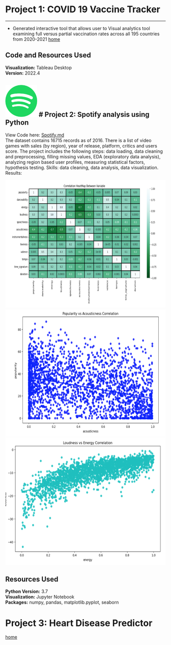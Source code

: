 # Project 1: COVID 19 Vaccine Tracker
--- 
* Generated interactive tool that allows user to Visual analytics tool examining full versus partial vaccination rates across all 195 countries from 2020-2021
	[home](test.html)

## Code and Resources Used
**Visualization:** Tableau Desktop  
**Version:** 2022.4  

<img src="spotlogo.png" width="100" height="100" /> # Project 2: Spotify analysis using Python
--- 
View Code here: [Spotify.md](Spotify.md)   
The dataset contains 16715 records as of 2016. There is a list of video games with sales (by region), year of release, platform, critics and users score. The project includes the following steps: data loading, data cleaning and preprocessing, filling missing values, EDA (exploratory data analysis), analyzing region based user profiles, measuring statistical factors, hypothesis testing.
Skills: data cleaning, data analysis, data visualization.  
Results: 


<img src="images/heat_map.png" width="800" height="400" />




<img src="images/Acousticness.png" width="800" height="400" />



<img src="images/LoudvsEnergy.png" width="800" height="400" />



## Resources Used
**Python Version:** 3.7  
**Visualization:** Jupyter Notebook  
**Packages:** numpy, pandas, matplotlib.pyplot, seaborn



# Project 3: Heart Disease Predictor 
[home](HDprediction.ipynb)
